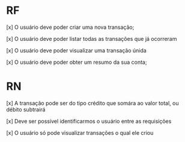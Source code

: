 # RF
[x] O usuário deve poder criar uma nova transação;

[x] O usuário deve poder listar todas as transações que já ocorreram

[x] O usuário deve poder visualizar uma transação únida

[x] O usuário deve poder obter um resumo da sua conta;

# RN
[x] A transação pode ser do tipo crédito que somára ao valor total, ou débito subtrairá

[x] Deve ser possível identificarmos o usuário entre as requisições

[x] O usuário só pode visualizar transações o qual ele criou

